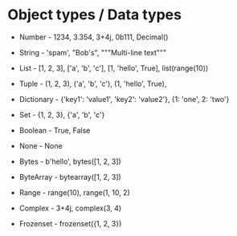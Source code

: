 # Object types / Data types

- Number - 1234, 3.354, 3+4j, 0b111, Decimal()
- String - 'spam', "Bob's", """Multi-line text"""
- List - [1, 2, 3], ['a', 'b', 'c'], [1, 'hello', True], list(range(10))
- Tuple - (1, 2, 3), ('a', 'b', 'c'), (1, 'hello', True),
- Dictionary - {'key1': 'value1', 'key2': 'value2'}, {1: 'one', 2: 'two'}

- Set - {1, 2, 3}, {'a', 'b', 'c'}

- Boolean - True, False
- None - None
- Bytes - b'hello', bytes([1, 2, 3])
- ByteArray - bytearray([1, 2, 3])
- Range - range(10), range(1, 10, 2)
- Complex - 3+4j, complex(3, 4)
- Frozenset - frozenset({1, 2, 3})
